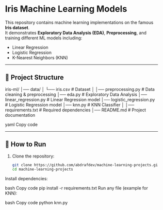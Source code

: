 # Iris Machine Learning Models

This repository contains machine learning implementations on the famous **Iris dataset**.  
It demonstrates **Exploratory Data Analysis (EDA)**, **Preprocessing**, and training different ML models including:

- Linear Regression
- Logistic Regression
- K-Nearest Neighbors (KNN)

---

## 📂 Project Structure
iris-ml/
│── data/
│ └── iris.csv # Dataset
│
│── preprocessing.py # Data cleaning & preprocessing
│── eda.py # Exploratory Data Analysis
│── linear_regression.py # Linear Regression model
│── logistic_regression.py # Logistic Regression model
│── knn.py # KNN Classifier
│
│── requirements.txt # Required dependencies
│── README.md # Project documentation

yaml
Copy code

---

## 🚀 How to Run
1. Clone the repository:
   ```bash
   git clone https://github.com/abdrafdev/machine-learning-projects.git
   cd machine-learning-projects
Install dependencies:

bash
Copy code
pip install -r requirements.txt
Run any file (example for KNN):

bash
Copy code
python knn.py